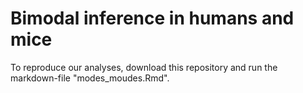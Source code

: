 # Bimodal inference in humans and mice

To reproduce our analyses, download this repository and run the markdown-file "modes_moudes.Rmd". 
